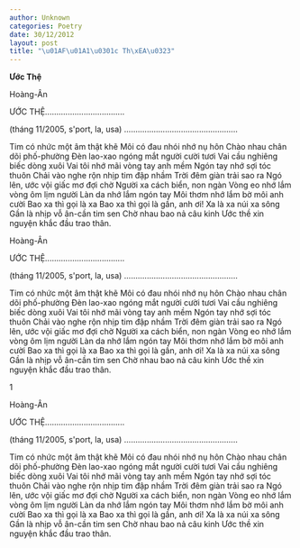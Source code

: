 ```yaml
---
author: Unknown
categories: Poetry
date: 30/12/2012
layout: post
title: "\u01AF\u01A1\u0301c Th\xEA\u0323"
---
```


**Ước Thệ**

Hoàng-Ân


ƯỚC THỆ...................................

(tháng 11/2005, s'port, la, usa)
..................................................

Tim có nhức một âm thật khẽ
Môi có đau nhói nhớ nụ hôn
Chào nhau chân dõi phố-phường
Đèn lao-xao ngóng mắt người cười tươi
Vai cầu nghiêng biếc dòng xuôi
Vai tôi nhớ mãi vòng tay anh mềm
Ngón tay nhớ sợi tóc thuôn
Chải vào nghe rộn nhịp tim đập nhầm
Trời đêm giàn trải sao ra
Ngó lên, ước vội giấc mơ đợi chờ
Người xa cách biển, non ngàn
Vòng eo nhớ lắm vòng ôm lịm người
Làn da nhớ lắm ngón tay
Môi thơm nhớ lắm bờ môi anh cười
Bao xa thì gọi là xa
Bao xa thì gọi là gần, anh ơi!
Xa là xa núi xa sông
Gần là nhịp vỗ ân-cần tim sen
Chờ nhau bao nả câu kinh
Ước thề xin nguyện khắc đầu trao thân.

Hoàng-Ân


ƯỚC THỆ...................................

(tháng 11/2005, s'port, la, usa)
..................................................

Tim có nhức một âm thật khẽ
Môi có đau nhói nhớ nụ hôn
Chào nhau chân dõi phố-phường
Đèn lao-xao ngóng mắt người cười tươi
Vai cầu nghiêng biếc dòng xuôi
Vai tôi nhớ mãi vòng tay anh mềm
Ngón tay nhớ sợi tóc thuôn
Chải vào nghe rộn nhịp tim đập nhầm
Trời đêm giàn trải sao ra
Ngó lên, ước vội giấc mơ đợi chờ
Người xa cách biển, non ngàn
Vòng eo nhớ lắm vòng ôm lịm người
Làn da nhớ lắm ngón tay
Môi thơm nhớ lắm bờ môi anh cười
Bao xa thì gọi là xa
Bao xa thì gọi là gần, anh ơi!
Xa là xa núi xa sông
Gần là nhịp vỗ ân-cần tim sen
Chờ nhau bao nả câu kinh
Ước thề xin nguyện khắc đầu trao thân.

1


Hoàng-Ân


ƯỚC THỆ...................................

(tháng 11/2005, s'port, la, usa)
..................................................

Tim có nhức một âm thật khẽ
Môi có đau nhói nhớ nụ hôn
Chào nhau chân dõi phố-phường
Đèn lao-xao ngóng mắt người cười tươi
Vai cầu nghiêng biếc dòng xuôi
Vai tôi nhớ mãi vòng tay anh mềm
Ngón tay nhớ sợi tóc thuôn
Chải vào nghe rộn nhịp tim đập nhầm
Trời đêm giàn trải sao ra
Ngó lên, ước vội giấc mơ đợi chờ
Người xa cách biển, non ngàn
Vòng eo nhớ lắm vòng ôm lịm người
Làn da nhớ lắm ngón tay
Môi thơm nhớ lắm bờ môi anh cười
Bao xa thì gọi là xa
Bao xa thì gọi là gần, anh ơi!
Xa là xa núi xa sông
Gần là nhịp vỗ ân-cần tim sen
Chờ nhau bao nả câu kinh
Ước thề xin nguyện khắc đầu trao thân.
